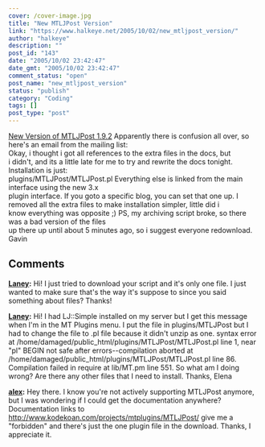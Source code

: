 ```yaml
---
cover: /cover-image.jpg
title: "New MTLJPost Version"
link: "https://www.halkeye.net/2005/10/02/new_mtljpost_version/"
author: "halkeye"
description: ""
post_id: "143"
date: "2005/10/02 23:42:47"
date_gmt: "2005/10/02 23:42:47"
comment_status: "open"
post_name: "new_mtljpost_version"
status: "publish"
category: "Coding"
tags: []
post_type: "post"
---
```


[ New Version of MTLJPost 1.9.2](http://kodekoan.com/projects/mtplugins/MTLJPost/1.9.2/) Apparently there is confusion all over, so here's an email from the mailing list:   
Okay, i thought i got all references to the extra files in the docs, but   
i didn't, and its a little late for me to try and rewrite the docs tonight. Installation is just:  
plugins/MTLJPost/MTLJPost.pl Everything else is linked from the main interface using the new 3.x   
plugin interface. If you goto a specific blog, you can set that one up. I removed all the extra files to make installation simpler, little did i   
know everything was opposite ;) PS, my archiving script broke, so there was a bad version of the files   
up there up until about 5 minutes ago, so i suggest everyone redownload. Gavin

## Comments

**[Laney](#3 "2005-11-16 05:43:17"):** Hi! I just tried to download your script and it's only one file. I just wanted to make sure that's the way it's suppose to since you said something about files? Thanks!

**[Laney](#4 "2005-11-16 18:51:21"):** Hi! I had LJ::Simple installed on my server but I get this message when I'm in the MT Plugins menu. I put the file in plugins/MTLJPost but I had to change the file to .pl file because it didn't unzip as one. syntax error at /home/damaged/public_html/plugins/MTLJPost/MTLJPost.pl line 1, near "pl" BEGIN not safe after errors--compilation aborted at /home/damaged/public_html/plugins/MTLJPost/MTLJPost.pl line 86. Compilation failed in require at lib/MT.pm line 551. So what am I doing wrong? Are there any other files that I need to install. Thanks, Elena

**[alex](#5 "2007-06-14 19:56:33"):** Hey there. I know you're not actively supporting MTLJPost anymore, but I was wondering if I could get the documentation anywhere? Documentation links to http://www.kodekoan.com/projects/mtplugins/MTLJPost/ give me a "forbidden" and there's just the one plugin file in the download. Thanks, I appreciate it.

